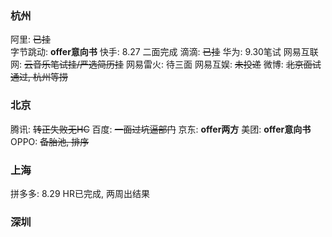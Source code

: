 ### 杭州

阿里: ~~已挂~~  
字节跳动: **offer意向书**
快手: 8.27 二面完成
滴滴: ~~已挂~~
华为: 9.30笔试
网易互联网: ~~云音乐笔试挂/严选简历挂~~
网易雷火: 待三面
网易互娱: ~~未投递~~
微博: ~~北京面试通过, 杭州等捞~~


### 北京
腾讯: ~~转正失败无HC~~
百度: ~~一面过坑逼部门~~
京东: **offer两方**
美团: **offer意向书**
OPPO: ~~备胎池, 排序~~

### 上海
拼多多: 8.29 HR已完成, 两周出结果

### 深圳

